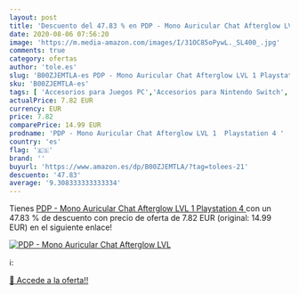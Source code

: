 ```yaml
---
layout: post
title: 'Descuento del 47.83 % en PDP - Mono Auricular Chat Afterglow LVL '
date: 2020-08-06 07:56:20
image: 'https://m.media-amazon.com/images/I/31OC85oPywL._SL400_.jpg'
comments: true
category: ofertas
author: 'tole.es'
slug: 'B00ZJEMTLA-es PDP - Mono Auricular Chat Afterglow LVL 1 Playstation 4'
sku: 'B00ZJEMTLA-es'
tags: [ 'Accesorios para Juegos PC','Accesorios para Nintendo Switch','Accesorios para PlayStation 4','Almacenamiento de datos','Almacenamiento de datos externo','Discos duros externos','Electrónica','Hardware y juegos para Nintendo Switch','Hardware y juegos para PlayStation 4','Informática','Juegos y Accesorios para PC','Memoria para Nintendo Switch','Tarjetas de memoria','Tarjetas microSD','Videojuegos','Volantes para PC','playstation', ]
actualPrice: 7.82 EUR
currency: EUR
price: 7.82
comparePrice: 14.99 EUR
prodname: 'PDP - Mono Auricular Chat Afterglow LVL 1  Playstation 4 '
country: 'es'
flag: '🇪🇸'
brand: ''
buyurl: 'https://www.amazon.es/dp/B00ZJEMTLA/?tag=tolees-21'
descuento: '47.83'
average: '9.308333333333334'
---
```


Tienes [PDP - Mono Auricular Chat Afterglow LVL 1  Playstation 4 ](https://www.amazon.es/dp/B00ZJEMTLA/?tag=tolees-21) con un 47.83 % de descuento con precio de oferta de 7.82 EUR (original: 14.99 EUR) en el siguiente enlace!

[![PDP - Mono Auricular Chat Afterglow LVL ](https://m.media-amazon.com/images/I/31OC85oPywL._SL400_.jpg)](https://www.amazon.es/dp/B00ZJEMTLA/?tag=tolees-21)

ℹ️:


[🛒 Accede a la oferta!!](https://www.amazon.es/dp/B00ZJEMTLA/?tag=tolees-21)
